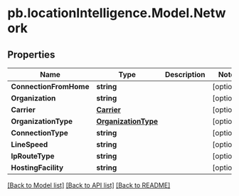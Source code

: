 # pb.locationIntelligence.Model.Network
## Properties

Name | Type | Description | Notes
------------ | ------------- | ------------- | -------------
**ConnectionFromHome** | **string** |  | [optional] 
**Organization** | **string** |  | [optional] 
**Carrier** | [**Carrier**](Carrier.md) |  | [optional] 
**OrganizationType** | [**OrganizationType**](OrganizationType.md) |  | [optional] 
**ConnectionType** | **string** |  | [optional] 
**LineSpeed** | **string** |  | [optional] 
**IpRouteType** | **string** |  | [optional] 
**HostingFacility** | **string** |  | [optional] 

[[Back to Model list]](../README.md#documentation-for-models) [[Back to API list]](../README.md#documentation-for-api-endpoints) [[Back to README]](../README.md)

